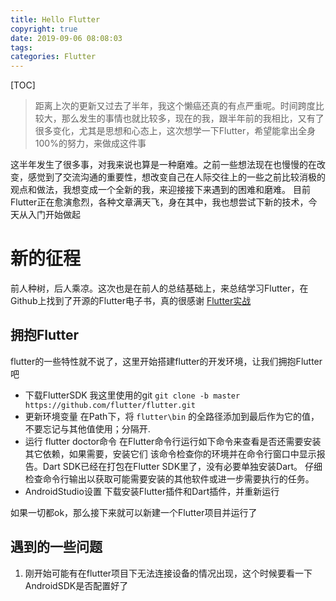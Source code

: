 ```yaml
---
title: Hello Flutter
copyright: true
date: 2019-09-06 08:08:03
tags:
categories: Flutter
---
```




[TOC]

> 距离上次的更新又过去了半年，我这个懒癌还真的有点严重呢。时间跨度比较大，那么发生的事情也就比较多，现在的我，跟半年前的我相比，又有了很多变化，尤其是思想和心态上，这次想学一下Flutter，希望能拿出全身100%的努力，来做成这件事


这半年发生了很多事，对我来说也算是一种磨难。之前一些想法现在也慢慢的在改变，感觉到了交流沟通的重要性，想改变自己在人际交往上的一些之前比较消极的观点和做法，我想变成一个全新的我，来迎接接下来遇到的困难和磨难。
目前Flutter正在愈演愈烈，各种文章满天飞，身在其中，我也想尝试下新的技术，今天从入门开始做起

# 新的征程
前人种树，后人乘凉。这次也是在前人的总结基础上，来总结学习Flutter，在Github上找到了开源的Flutter电子书，真的很感谢
[Flutter实战][1]

## 拥抱Flutter

flutter的一些特性就不说了，这里开始搭建flutter的开发环境，让我们拥抱Flutter吧

- 下载FlutterSDK
我这里使用的git `git clone -b master https://github.com/flutter/flutter.git`
- 更新环境变量
在Path下，将 `flutter\bin` 的全路径添加到最后作为它的值，不要忘记与其他值使用；分隔开.
- 运行 flutter doctor命令
在Flutter命令行运行如下命令来查看是否还需要安装其它依赖，如果需要，安装它们
该命令检查你的环境并在命令行窗口中显示报告。Dart SDK已经在打包在Flutter SDK里了，没有必要单独安装Dart。 仔细检查命令行输出以获取可能需要安装的其他软件或进一步需要执行的任务。
- AndroidStudio设置
下载安装Flutter插件和Dart插件，并重新运行

如果一切都ok，那么接下来就可以新建一个Flutter项目并运行了

## 遇到的一些问题
1. 刚开始可能有在flutter项目下无法连接设备的情况出现，这个时候要看一下AndroidSDK是否配置好了


[1]: https://book.flutterchina.club/